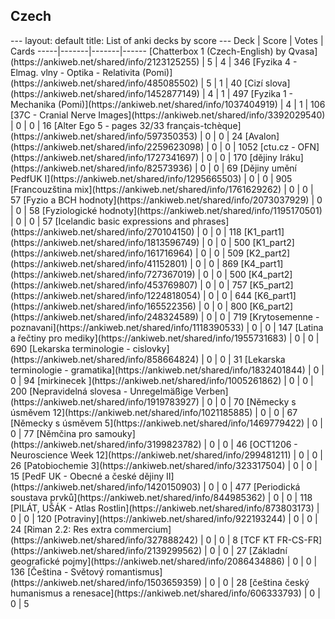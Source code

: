 <h2>Czech</h2>
---
layout: default
title: List of anki decks by score
---
Deck | Score | Votes | Cards
-----|-------|-------|------
[Chatterbox 1 (Czech-English) by Qvasa](https://ankiweb.net/shared/info/2123125255) | 5 | 4 | 346
[Fyzika 4 - Elmag. vlny - Optika - Relativita (Pomi)](https://ankiweb.net/shared/info/485085502) | 5 | 1 | 40
[Cizí slova](https://ankiweb.net/shared/info/1452877149) | 4 | 1 | 497
[Fyzika 1 - Mechanika (Pomi)](https://ankiweb.net/shared/info/1037404919) | 4 | 1 | 106
[37C - Cranial Nerve Images](https://ankiweb.net/shared/info/3392029540) | 0 | 0 | 16
[Alter Ego 5 - pages 32/33 français-tchèque](https://ankiweb.net/shared/info/597350353) | 0 | 0 | 24
[Avalon](https://ankiweb.net/shared/info/2259623098) | 0 | 0 | 1052
[ctu.cz - OFN](https://ankiweb.net/shared/info/1727341697) | 0 | 0 | 170
[dějiny Iráku](https://ankiweb.net/shared/info/82573936) | 0 | 0 | 69
[Dějiny umění PedfUK I](https://ankiweb.net/shared/info/1295665503) | 0 | 0 | 905
[Francouzština mix](https://ankiweb.net/shared/info/1761629262) | 0 | 0 | 57
[Fyzio a BCH hodnoty](https://ankiweb.net/shared/info/2073037929) | 0 | 0 | 58
[Fyziologické hodnoty](https://ankiweb.net/shared/info/1195170501) | 0 | 0 | 57
[Icelandic basic expressions and phrases](https://ankiweb.net/shared/info/270104150) | 0 | 0 | 118
[K1_part1](https://ankiweb.net/shared/info/1813596749) | 0 | 0 | 500
[K1_part2](https://ankiweb.net/shared/info/161716964) | 0 | 0 | 509
[K2_part2](https://ankiweb.net/shared/info/41152801) | 0 | 0 | 869
[K4_part1](https://ankiweb.net/shared/info/727367019) | 0 | 0 | 500
[K4_part2](https://ankiweb.net/shared/info/453769807) | 0 | 0 | 757
[K5_part2](https://ankiweb.net/shared/info/1224818054) | 0 | 0 | 644
[K6_part1](https://ankiweb.net/shared/info/165522356) | 0 | 0 | 800
[K6_part2](https://ankiweb.net/shared/info/248324589) | 0 | 0 | 719
[Krytosemenne - poznavani](https://ankiweb.net/shared/info/1118390533) | 0 | 0 | 147
[Latina a řečtiny pro mediky](https://ankiweb.net/shared/info/1955731683) | 0 | 0 | 690
[Lekarska terminologie - cislovky](https://ankiweb.net/shared/info/858664824) | 0 | 0 | 31
[Lekarska terminologie - gramatika](https://ankiweb.net/shared/info/1832401844) | 0 | 0 | 94
[mirkinecek ](https://ankiweb.net/shared/info/1005261862) | 0 | 0 | 200
[Nepravidelná slovesa - Unregelmäßige Verben](https://ankiweb.net/shared/info/1919783927) | 0 | 0 | 70
[Německy s úsměvem 12](https://ankiweb.net/shared/info/1021185885) | 0 | 0 | 67
[Německy s úsměvem 5](https://ankiweb.net/shared/info/1469779422) | 0 | 0 | 77
[Němčina pro samouky](https://ankiweb.net/shared/info/3199823782) | 0 | 0 | 46
[OCT1206 - Neuroscience Week 12](https://ankiweb.net/shared/info/299481211) | 0 | 0 | 26
[Patobiochemie 3](https://ankiweb.net/shared/info/323317504) | 0 | 0 | 15
[PedF UK - Obecné a české dějiny II](https://ankiweb.net/shared/info/1420150903) | 0 | 0 | 477
[Periodická soustava prvků](https://ankiweb.net/shared/info/844985362) | 0 | 0 | 118
[PILÁT, UŠÁK - Atlas Rostlin](https://ankiweb.net/shared/info/873803173) | 0 | 0 | 120
[Potraviny](https://ankiweb.net/shared/info/922193244) | 0 | 0 | 24
[Riman 2.2: Res extra commercium](https://ankiweb.net/shared/info/327888242) | 0 | 0 | 8
[TCF KT FR-CS-FR](https://ankiweb.net/shared/info/2139299562) | 0 | 0 | 27
[Základní geografické pojmy](https://ankiweb.net/shared/info/2086434886) | 0 | 0 | 136
[Čeština - Světový romantismus](https://ankiweb.net/shared/info/1503659359) | 0 | 0 | 28
[čeština český humanismus a renesace](https://ankiweb.net/shared/info/606333793) | 0 | 0 | 5
